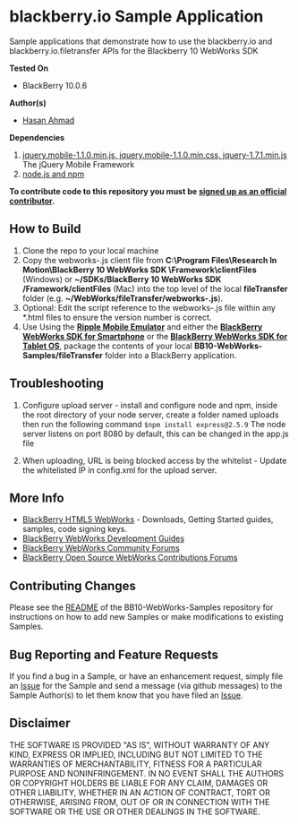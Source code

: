 # blackberry.io Sample Application

Sample applications that demonstrate how to use the blackberry.io and blackberry.io.filetransfer APIs for the Blackberry 10 WebWorks SDK

**Tested On**

* BlackBerry 10.0.6

**Author(s)** 

* [Hasan Ahmad](https://github.com/haahmad)

**Dependencies**

1. [jquery.mobile-1.1.0.min.js, jquery.mobile-1.1.0.min.css, jquery-1.7.1.min.js ](http://www.jquerymobile.com/) The jQuery Mobile Framework
2. [node.js and npm](https://github.com/joyent/node)

**To contribute code to this repository you must be [signed up as an official contributor](http://blackberry.github.com/howToContribute.html).**

## How to Build

1. Clone the repo to your local machine
2. Copy the webworks-<version>.js client file from **C:\Program Files\Research In Motion\BlackBerry 10 WebWorks SDK <version>\Framework\clientFiles** (Windows) or **~/SDKs/BlackBerry 10 WebWorks SDK <version>/Framework/clientFiles** (Mac) into the top level of the local **fileTransfer** folder (e.g. **~/WebWorks/fileTransfer/webworks-<version>.js**).
2. Optional: Edit the script reference to the webworks-<version>.js file within any *.html files to ensure the version number is correct.
3. Use Using the **[Ripple Mobile Emulator](http://developer.blackberry.com/html5/download)** and either the **[BlackBerry WebWorks SDK for Smartphone](http://developer.blackberry.com/html5/download)** or the **[BlackBerry WebWorks SDK for Tablet OS](http://developer.blackberry.com/html5/download)**, package the contents of your local **BB10-WebWorks-Samples/fileTransfer** folder into a BlackBerry application.

## Troubleshooting

1. Configure upload server - install and configure node and npm, inside the root directory of your node server, create a folder named uploads then run the following command 
```$npm install express@2.5.9```
The node server listens on port 8080 by default, this can be changed in the app.js file

2. When uploading, URL is being blocked access by the whitelist - Update the whitelisted IP in config.xml for the upload server.

## More Info

* [BlackBerry HTML5 WebWorks](https://bdsc.webapps.blackberry.com/html5/) - Downloads, Getting Started guides, samples, code signing keys.
* [BlackBerry WebWorks Development Guides](https://bdsc.webapps.blackberry.com/html5/documentation)
* [BlackBerry WebWorks Community Forums](http://supportforums.blackberry.com/t5/Web-and-WebWorks-Development/bd-p/browser_dev)
* [BlackBerry Open Source WebWorks Contributions Forums](http://supportforums.blackberry.com/t5/BlackBerry-WebWorks/bd-p/ww_con)

## Contributing Changes

Please see the [README](https://github.com/blackberry/BB10-WebWorks-Samples) of the BB10-WebWorks-Samples repository for instructions on how to add new Samples or make modifications to existing Samples.


## Bug Reporting and Feature Requests

If you find a bug in a Sample, or have an enhancement request, simply file an [Issue](https://github.com/blackberry/BB10-WebWorks-Samples/issues) for the Sample and send a message (via github messages) to the Sample Author(s) to let them know that you have filed an [Issue](https://github.com/blackberry/WebWorks-Samples/issues).


## Disclaimer

THE SOFTWARE IS PROVIDED "AS IS", WITHOUT WARRANTY OF ANY KIND, EXPRESS OR IMPLIED, INCLUDING BUT NOT LIMITED TO THE WARRANTIES OF MERCHANTABILITY, FITNESS FOR A PARTICULAR PURPOSE AND NONINFRINGEMENT. IN NO EVENT SHALL THE AUTHORS OR COPYRIGHT HOLDERS BE LIABLE FOR ANY CLAIM, DAMAGES OR OTHER LIABILITY, WHETHER IN AN ACTION OF CONTRACT, TORT OR OTHERWISE, ARISING FROM, OUT OF OR IN CONNECTION WITH THE SOFTWARE OR THE USE OR OTHER DEALINGS IN THE SOFTWARE.
